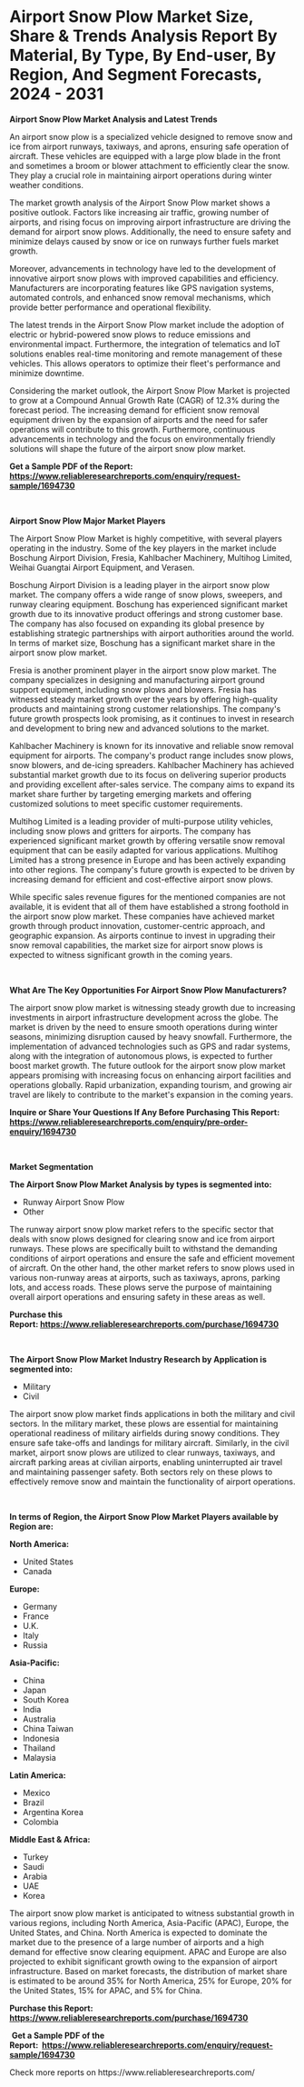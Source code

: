 <p><h1>Airport Snow Plow Market Size, Share & Trends Analysis Report By Material, By Type, By End-user, By Region, And Segment Forecasts, 2024 - 2031</h1></p><p><strong>Airport Snow Plow Market Analysis and Latest Trends</strong></p>
<p><p>An airport snow plow is a specialized vehicle designed to remove snow and ice from airport runways, taxiways, and aprons, ensuring safe operation of aircraft. These vehicles are equipped with a large plow blade in the front and sometimes a broom or blower attachment to efficiently clear the snow. They play a crucial role in maintaining airport operations during winter weather conditions.</p><p>The market growth analysis of the Airport Snow Plow market shows a positive outlook. Factors like increasing air traffic, growing number of airports, and rising focus on improving airport infrastructure are driving the demand for airport snow plows. Additionally, the need to ensure safety and minimize delays caused by snow or ice on runways further fuels market growth.</p><p>Moreover, advancements in technology have led to the development of innovative airport snow plows with improved capabilities and efficiency. Manufacturers are incorporating features like GPS navigation systems, automated controls, and enhanced snow removal mechanisms, which provide better performance and operational flexibility.</p><p>The latest trends in the Airport Snow Plow market include the adoption of electric or hybrid-powered snow plows to reduce emissions and environmental impact. Furthermore, the integration of telematics and IoT solutions enables real-time monitoring and remote management of these vehicles. This allows operators to optimize their fleet's performance and minimize downtime.</p><p>Considering the market outlook, the Airport Snow Plow Market is projected to grow at a Compound Annual Growth Rate (CAGR) of 12.3% during the forecast period. The increasing demand for efficient snow removal equipment driven by the expansion of airports and the need for safer operations will contribute to this growth. Furthermore, continuous advancements in technology and the focus on environmentally friendly solutions will shape the future of the airport snow plow market.</p></p>
<p><strong>Get a Sample PDF of the Report:&nbsp; <a href="https://www.reliableresearchreports.com/enquiry/request-sample/1694730">https://www.reliableresearchreports.com/enquiry/request-sample/1694730</a></strong></p>
<p>&nbsp;</p>
<p><strong>Airport Snow Plow Major Market Players</strong></p>
<p><p>The Airport Snow Plow Market is highly competitive, with several players operating in the industry. Some of the key players in the market include Boschung Airport Division, Fresia, Kahlbacher Machinery, Multihog Limited, Weihai Guangtai Airport Equipment, and Verasen.</p><p>Boschung Airport Division is a leading player in the airport snow plow market. The company offers a wide range of snow plows, sweepers, and runway clearing equipment. Boschung has experienced significant market growth due to its innovative product offerings and strong customer base. The company has also focused on expanding its global presence by establishing strategic partnerships with airport authorities around the world. In terms of market size, Boschung has a significant market share in the airport snow plow market.</p><p>Fresia is another prominent player in the airport snow plow market. The company specializes in designing and manufacturing airport ground support equipment, including snow plows and blowers. Fresia has witnessed steady market growth over the years by offering high-quality products and maintaining strong customer relationships. The company's future growth prospects look promising, as it continues to invest in research and development to bring new and advanced solutions to the market.</p><p>Kahlbacher Machinery is known for its innovative and reliable snow removal equipment for airports. The company's product range includes snow plows, snow blowers, and de-icing spreaders. Kahlbacher Machinery has achieved substantial market growth due to its focus on delivering superior products and providing excellent after-sales service. The company aims to expand its market share further by targeting emerging markets and offering customized solutions to meet specific customer requirements.</p><p>Multihog Limited is a leading provider of multi-purpose utility vehicles, including snow plows and gritters for airports. The company has experienced significant market growth by offering versatile snow removal equipment that can be easily adapted for various applications. Multihog Limited has a strong presence in Europe and has been actively expanding into other regions. The company's future growth is expected to be driven by increasing demand for efficient and cost-effective airport snow plows.</p><p>While specific sales revenue figures for the mentioned companies are not available, it is evident that all of them have established a strong foothold in the airport snow plow market. These companies have achieved market growth through product innovation, customer-centric approach, and geographic expansion. As airports continue to invest in upgrading their snow removal capabilities, the market size for airport snow plows is expected to witness significant growth in the coming years.</p></p>
<p>&nbsp;</p>
<p><strong>What Are The Key Opportunities For Airport Snow Plow Manufacturers?</strong></p>
<p><p>The airport snow plow market is witnessing steady growth due to increasing investments in airport infrastructure development across the globe. The market is driven by the need to ensure smooth operations during winter seasons, minimizing disruption caused by heavy snowfall. Furthermore, the implementation of advanced technologies such as GPS and radar systems, along with the integration of autonomous plows, is expected to further boost market growth. The future outlook for the airport snow plow market appears promising with increasing focus on enhancing airport facilities and operations globally. Rapid urbanization, expanding tourism, and growing air travel are likely to contribute to the market's expansion in the coming years.</p></p>
<p><strong>Inquire or Share Your Questions If Any Before Purchasing This Report: <a href="https://www.reliableresearchreports.com/enquiry/pre-order-enquiry/1694730">https://www.reliableresearchreports.com/enquiry/pre-order-enquiry/1694730</a></strong></p>
<p>&nbsp;</p>
<p><strong>Market Segmentation</strong></p>
<p><strong>The Airport Snow Plow Market Analysis by types is segmented into:</strong></p>
<p><ul><li>Runway Airport Snow Plow</li><li>Other</li></ul></p>
<p><p>The runway airport snow plow market refers to the specific sector that deals with snow plows designed for clearing snow and ice from airport runways. These plows are specifically built to withstand the demanding conditions of airport operations and ensure the safe and efficient movement of aircraft. On the other hand, the other market refers to snow plows used in various non-runway areas at airports, such as taxiways, aprons, parking lots, and access roads. These plows serve the purpose of maintaining overall airport operations and ensuring safety in these areas as well.</p></p>
<p><strong>Purchase this Report:&nbsp;<a href="https://www.reliableresearchreports.com/purchase/1694730">https://www.reliableresearchreports.com/purchase/1694730</a></strong></p>
<p>&nbsp;</p>
<p><strong>The Airport Snow Plow Market Industry Research by Application is segmented into:</strong></p>
<p><ul><li>Military</li><li>Civil</li></ul></p>
<p><p>The airport snow plow market finds applications in both the military and civil sectors. In the military market, these plows are essential for maintaining operational readiness of military airfields during snowy conditions. They ensure safe take-offs and landings for military aircraft. Similarly, in the civil market, airport snow plows are utilized to clear runways, taxiways, and aircraft parking areas at civilian airports, enabling uninterrupted air travel and maintaining passenger safety. Both sectors rely on these plows to effectively remove snow and maintain the functionality of airport operations.</p></p>
<p>&nbsp;</p>
<p><strong>In terms of Region, the Airport Snow Plow Market Players available by Region are:</strong></p>
<p>
    <p> <strong> North America: </strong>
        <ul>
            <li>United States</li>
            <li>Canada</li>
        </ul>
        </p> 
    <p> <strong> Europe: </strong>
        <ul>
            <li>Germany</li>
            <li>France</li>
            <li>U.K.</li>
            <li>Italy</li>
            <li>Russia</li>
        </ul>
        </p> 
    <p> <strong> Asia-Pacific: </strong>
        <ul>
            <li>China</li>
            <li>Japan</li>
            <li>South Korea</li>
            <li>India</li>
            <li>Australia</li>
            <li>China Taiwan</li>
            <li>Indonesia</li>
            <li>Thailand</li>
            <li>Malaysia</li>
        </ul>
        </p> 
    <p> <strong> Latin America: </strong>
        <ul>
            <li>Mexico</li>
            <li>Brazil</li>
            <li>Argentina Korea</li>
            <li>Colombia</li>
        </ul>
        </p> 
    <p> <strong> Middle East & Africa: </strong>
        <ul>
            <li>Turkey</li>
            <li>Saudi</li>
            <li>Arabia</li>
            <li>UAE</li>
            <li>Korea</li>
        </ul>
    </p>
    </p>
<p><p>The airport snow plow market is anticipated to witness substantial growth in various regions, including North America, Asia-Pacific (APAC), Europe, the United States, and China. North America is expected to dominate the market due to the presence of a large number of airports and a high demand for effective snow clearing equipment. APAC and Europe are also projected to exhibit significant growth owing to the expansion of airport infrastructure. Based on market forecasts, the distribution of market share is estimated to be around 35% for North America, 25% for Europe, 20% for the United States, 15% for APAC, and 5% for China.</p></p>
<p><strong>Purchase this Report: <a href="https://www.reliableresearchreports.com/purchase/1694730">https://www.reliableresearchreports.com/purchase/1694730</a></strong></p>
<p>&nbsp;<strong>Get a Sample PDF of the Report:&nbsp;&nbsp;<a href="https://www.reliableresearchreports.com/enquiry/request-sample/1694730">https://www.reliableresearchreports.com/enquiry/request-sample/1694730</a></strong></p>
<p><strong></strong></p>
<p>Check more reports on https://www.reliableresearchreports.com/</p>